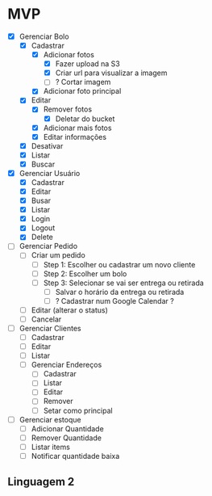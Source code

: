# MVP

- [x] Gerenciar Bolo 
  - [x] Cadastrar 
    - [x] Adicionar fotos
      - [x] Fazer upload na S3
      - [x] Criar url para visualizar a imagem
      - [ ] ? Cortar imagem 
    - [x] Adicionar foto principal
  - [x] Editar 
    - [x] Remover fotos 
      - [x] Deletar do bucket
    - [x] Adicionar mais fotos
    - [x] Editar informações
  - [x] Desativar 
  - [x] Listar 
  - [x] Buscar  
- [x] Gerenciar Usuário
  - [x] Cadastrar 
  - [x] Editar 
  - [x] Busar
  - [x] Listar
  - [x] Login
  - [x] Logout
  - [x] Delete
- [ ] Gerenciar Pedido
  - [ ] Criar um pedido
    - [ ] Step 1: Escolher ou cadastrar um novo cliente
    - [ ] Step 2: Escolher um bolo 
    - [ ] Step 3: Selecionar se vai ser entrega ou retirada
      - [ ] Salvar o horário da entrega ou retirada
      - [ ] ? Cadastrar num Google Calendar ?
  - [ ] Editar (alterar o status)
  - [ ] Cancelar
- [ ] Gerenciar Clientes
  - [ ] Cadastrar
  - [ ] Editar
  - [ ] Listar
  - [ ] Gerenciar Endereços
    - [ ] Cadastrar
    - [ ] Listar
    - [ ] Editar
    - [ ] Remover
    - [ ] Setar como principal
- [ ] Gerenciar estoque
  - [ ] Adicionar Quantidade
  - [ ] Remover Quantidade 
  - [ ] Listar items
  - [ ] Notificar quantidade baixa

## Linguagem 2 
      


    
